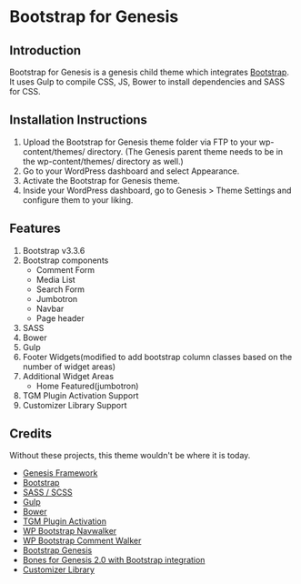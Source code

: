 # Bootstrap for Genesis

## Introduction

Bootstrap for Genesis is a genesis child theme which integrates [Bootstrap](http://getbootstrap.com/). It uses Gulp to compile CSS, JS, Bower to install dependencies and SASS for CSS. 

## Installation Instructions

1. Upload the Bootstrap for Genesis theme folder via FTP to your wp-content/themes/ directory. (The Genesis parent theme needs to be in the wp-content/themes/ directory as well.)
2. Go to your WordPress dashboard and select Appearance.
3. Activate the Bootstrap for Genesis theme.
4. Inside your WordPress dashboard, go to Genesis > Theme Settings and configure them to your liking.

## Features

1. Bootstrap v3.3.6
2. Bootstrap components
	* Comment Form
	* Media List
	* Search Form
	* Jumbotron
	* Navbar
	* Page header
3. SASS
4. Bower
5. Gulp
6. Footer Widgets(modified to add bootstrap column classes based on the number of widget areas)
7. Additional Widget Areas
	* Home Featured(jumbotron)
8. TGM Plugin Activation Support
9. Customizer Library Support

## Credits

Without these projects, this theme wouldn't be where it is today.

* [Genesis Framework](http://my.studiopress.com/themes/genesis/)
* [Bootstrap](http://getbootstrap.com)
* [SASS / SCSS](http://sass-lang.com/)
* [Gulp](http://gulpjs.com/)
* [Bower](https://github.com/bower/bower)
* [TGM Plugin Activation](http://tgmpluginactivation.com/)
* [WP Bootstrap Navwalker](https://github.com/twittem/wp-bootstrap-navwalker)
* [WP Bootstrap Comment Walker](https://github.com/ediamin/wp-bootstrap-comment-walker)
* [Bootstrap Genesis](https://github.com/salcode/bootstrap-genesis)
* [Bones for Genesis 2.0 with Bootstrap integration](https://github.com/jer0dh/bones-for-genesis-2-0-bootstrap)
* [Customizer Library](https://github.com/devinsays/customizer-library)
